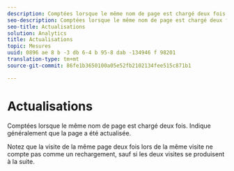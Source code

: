 ```yaml
---
description: Comptées lorsque le même nom de page est chargé deux fois. Indique généralement que la page a été actualisée.
seo-description: Comptées lorsque le même nom de page est chargé deux fois. Indique généralement que la page a été actualisée.
seo-title: Actualisations
solution: Analytics
title: Actualisations
topic: Mesures
uuid: 0896 ae 8 b -3 db 6-4 b 95-8 dab -134946 f 98201
translation-type: tm+mt
source-git-commit: 86fe1b3650100a05e52fb2102134fee515c871b1

---
```



# Actualisations

Comptées lorsque le même nom de page est chargé deux fois. Indique généralement que la page a été actualisée.

Notez que la visite de la même page deux fois lors de la même visite ne compte pas comme un rechargement, sauf si les deux visites se produisent à la suite.

